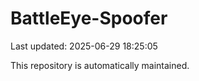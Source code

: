 # BattleEye-Spoofer

Last updated: 2025-06-29 18:25:05

This repository is automatically maintained.
